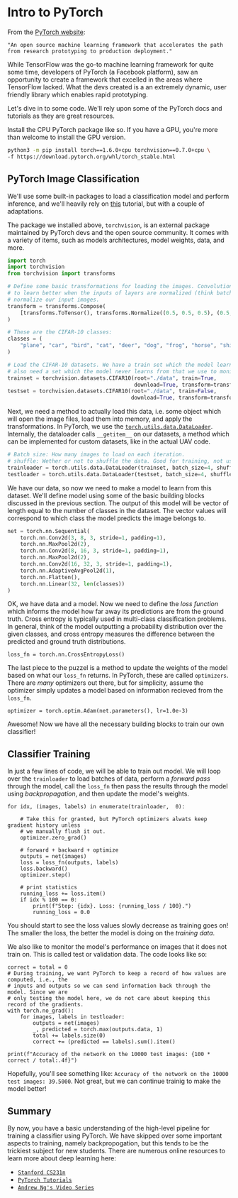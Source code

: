 # Intro to PyTorch

From the [PyTorch website](https://pytorch.org/): 

`"An open source machine learning framework that accelerates the path from research
prototyping to production deployment."`

While TensorFlow was the go-to machine learning framework for quite some time, 
developers of PyTorch (a Facebook platform), saw an opportunity to create a framework
that excelled in the areas where TensorFlow lacked. What the devs created is a an
extremely dynamic, user friendly library which enables rapid prototyping.

Let's dive in to some code. We'll rely upon some of the PyTorch docs and tutorials
as they are great resources.

Install the CPU PyTorch package like so. If you have a GPU, you're more than welcome
to install the GPU version.

```sh
python3 -m pip install torch==1.6.0+cpu torchvision==0.7.0+cpu \ 
-f https://download.pytorch.org/whl/torch_stable.html
```

## PyTorch Image Classification

We'll use some built-in packages to load a classification model and perform inference,
and we'll heavily rely on
[this](https://pytorch.org/tutorials/beginner/blitz/cifar10_tutorial.html) tutorial, but
with a couple of adaptations.

The package we installed above, `torchvision`, is an external package maintained by 
PyTorch devs and the open source community. It comes with a variety of items, such as
models architectures, model weights, data, and more.


```python
import torch
import torchvision
from torchvision import transforms

# Define some basic transformations for loading the images. Convolutional nets tend
# to learn better when the inputs of layers are normalized (think batchnorm), so we will
# normalize our input images.
transform = transforms.Compose(
    [transforms.ToTensor(), transforms.Normalize((0.5, 0.5, 0.5), (0.5, 0.5, 0.5))]
)

# These are the CIFAR-10 classes:
classes = (
    "plane", "car", "bird", "cat", "deer", "dog", "frog", "horse", "ship", "truck"
)

# Load the CIFAR-10 datasets. We have a train set which the model learns from, but we
# also need a set which the model never learns from that we use to monitor progress.
trainset = torchvision.datasets.CIFAR10(root="./data", train=True,
                                        download=True, transform=transform)
testset = torchvision.datasets.CIFAR10(root="./data", train=False,
                                       download=True, transform=transform)
```

Next, we need a method to actually load this data, i.e. some object which will open the
image files, load them into memory, and apply the transformations. In PyTorch, we use
the
[`torch.utils.data.DataLoader`](https://pytorch.org/docs/stable/data.html#torch.utils.data.DataLoader).
Internally, the dataloader calls `__getitem__` on our datasets, a method which can be
implemented for custom datasets, like in the actual UAV code.

```python
# Batch size: How many images to load on each iteration.
# shuffle: Wether or not to shuffle the data. Good for training, not useful for test.
trainloader = torch.utils.data.DataLoader(trainset, batch_size=4, shuffle=True)
testloader = torch.utils.data.DataLoader(testset, batch_size=4, shuffle=False)
```

We have our data, so now we need to make a model to learn from this dataset. We'll 
define model using some of the basic building blocks discussed in the previous section. The output of this model will be vector of length equal to the number of 
classes in the dataset. The vector values will correspond to which class the model
predicts the image belongs to.

```python
net = torch.nn.Sequential(
    torch.nn.Conv2d(3, 8, 3, stride=1, padding=1),
    torch.nn.MaxPool2d(2),
    torch.nn.Conv2d(8, 16, 3, stride=1, padding=1),
    torch.nn.MaxPool2d(2),
    torch.nn.Conv2d(16, 32, 3, stride=1, padding=1),
    torch.nn.AdaptiveAvgPool2d(1),
    torch.nn.Flatten(),
    torch.nn.Linear(32, len(classes))
)   
```

OK, we have data and a model. Now we need to define the _loss function_ which informs
the model how far away its predictions are from the ground truth. Cross entropy is 
typically used in multi-class classification problems. In general, think of the model
outputting a probability distribution over the given classes, and cross entropy measures the difference between the predicted and ground truth distributions.

```python3
loss_fn = torch.nn.CrossEntropyLoss()
```

The last piece to the puzzel is a method to update the weights of the model based on
what our `loss_fn` returns. In PyTorch, these are called `optimizers`. There are _many_
optimizers out there, but for simplicity, assume the optimizer simply updates a model
based on information recieved from the `loss_fn`.

```python3
optimizer = torch.optim.Adam(net.parameters(), lr=1.0e-3)
```

Awesome! Now we have all the necessary building blocks to train our own classifier!

## Classifier Training

In just a few lines of code, we will be able to train out model. We will loop over the
`trainloader` to load batches of data, perform a _forward pass_ through the model, call
the `loss_fn` then pass the results through the model using _backpropagation_, and then
update the model's weights.

```python3
for idx, (images, labels) in enumerate(trainloader,  0):

    # Take this for granted, but PyTorch optimizers alwats keep gradient history unless
    # we manually flush it out.
    optimizer.zero_grad()

    # forward + backward + optimize
    outputs = net(images)
    loss = loss_fn(outputs, labels)
    loss.backward()
    optimizer.step()

    # print statistics
    running_loss += loss.item()
    if idx % 100 == 0:
        print(f"Step: {idx}. Loss: {running_loss / 100}.")
        running_loss = 0.0
```

You should start to see the loss values slowly decrease as training goes on! The smaller
the loss, the better the model is doing on the _training data_.

We also like to monitor the model's performance on images that it does not train on.
This is called test or validation data. The code looks like so:

```python3
correct = total = 0
# During training, we want PyTorch to keep a record of how values are computed, i.e., the
# inputs and outputs so we can send information back through the model. Since we are
# only testing the model here, we do not care about keeping this record of the gradients.
with torch.no_grad():
    for images, labels in testloader:
        outputs = net(images)
        _, predicted = torch.max(outputs.data, 1)
        total += labels.size(0)
        correct += (predicted == labels).sum().item()

print(f"Accuracy of the network on the 10000 test images: {100 * correct / total:.4f}")
```

Hopefully, you'll see something like:
`Accuracy of the network on the 10000 test images: 39.5000`.
Not great, but we can continue trainig to make the model better!

## Summary

By now, you have a basic understanding of the high-level pipeline for training a
classifier using PyTorch. We have skipped over some important aspects to training,
namely backpropogation, but this tends to be the trickiest subject for new students.
There are numerous online resources to learn more about deep learning here:

* [`Stanford CS231n`](9http://cs231n.stanford.edu/)
* [`PyTorch Tutorials`](https://pytorch.org/tutorials/)
* [`Andrew Ng's Video Series`](https://www.youtube.com/channel/UCcIXc5mJsHVYTZR1maL5l9w/playlists)